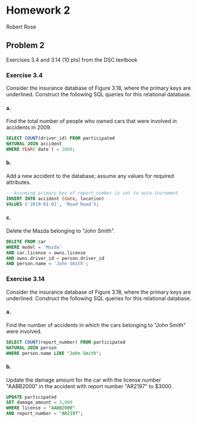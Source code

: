 # Homework 2

Robert Rose

## Problem 2

Exercises 3.4 and 3.14 (10 pts) from the DSC textbook

### Exercise 3.4

Consider the insurance database of Figure 3.18, where the primary keys are 
underlined. Construct the following SQL queries for this relational database.

#### a.

Find the total number of people who owned cars that were involved in accidents 
in 2009.

```sql
SELECT COUNT(driver_id) FROM participated
NATURAL JOIN accident
WHERE YEAR(`date`) = 2009;
```

#### b.

Add a new accident to the database; assume any values for required attributes.

```sql
-- Assuming primary key of report_number is set to auto-increment
INSERT INTO accident (date, location)
VALUES ('2019-01-01', 'Road Road');
```

#### c. 

Delete the Mazda belonging to "John Smith".

```sql
DELETE FROM car
WHERE model = 'Mazda'
AND car.license = owns.license
AND owns.driver_id = person.driver_id
AND person.name = 'John Smith';
```


### Exercise 3.14

Consider the insurance database of Figure 3.18, where the primary keys are 
underlined. Construct the following SQL queries for this relational database.

#### a.

Find the number of accidents in which the cars belonging to "John Smith" were 
involved.

```sql
SELECT COUNT(report_number) FROM participated
NATURAL JOIN person
WHERE person.name LIKE "John Smith";
```

#### b.

Update the damage amount for the car with the license number "AABB2000" in the 
accident with report number "AR2197" to $3000.

```sql
UPDATE participated
SET damage_amount = 3,000
WHERE license = "AABB2000"
AND report_number = "AR2197";
```
